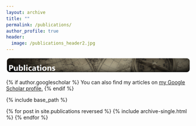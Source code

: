 ```yaml
---
layout: archive
title: ""
permalink: /publications/
author_profile: true
header: 
  image: /publications_header2.jpg
---
```


![header2](/images/publications.png)

{% if author.googlescholar %}
  You can also find my articles on <u><a href="{{author.googlescholar}}">my Google Scholar profile</a>.</u>
{% endif %}

{% include base_path %}

{% for post in site.publications reversed %}
  {% include archive-single.html %}
{% endfor %}
